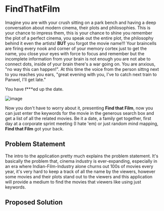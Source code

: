 # FindThatFilm
Imagine you are with your crush sitting on a park bench and having a deep conversation about modern cinema, their plots and philosophies. This is your chance to impress them, this is your chance to shine you remember the plot of a perfect cinema, you speak out the entire plot, the philosophy behind it even the artists! **BUT** you forgot the movie name!!! Your braincells are firing every nook and corner of your memory cortex just to get the name, you close your eyes with force to focus and remember but the incomplete information from your brain is not enough you are not abe to connect dots, inside of your brain there's a war going on. You are anxious, "no way this can happen!". At this time the voice from the person sittng next to you reaches you ears, "great evening with you, I've to catch next train to Panwel, I'll get late."

You have f***ed up the date.

![image](https://github.com/user-attachments/assets/2c0bf0c0-dbcc-4da9-abe8-4f0d5d872f2c)

Now you don't have to worry about it, presenting **Find that Film**, now you can just enter the keywords for the movie in the generous search box and get a list of all the related movies. Be it a date, a family get together, first day at a corporate sprint meeting (I hate 'em) or just random mind mapping, **Find that Film** got your back.


## Problem Statement
The intro to the application pretty much explains the problem statement. It's basically the problem that, cinema industry is ever-expanding, especially in an era where Indian-Film-Industry alone churns out 100s of movies every year, it's very hard to keep a track of all the name by the viewers, however some movies and their plots stand out to the viewers and this application will provide a medium to find the movies that viewers like using just keywords.

## Proposed Solution
